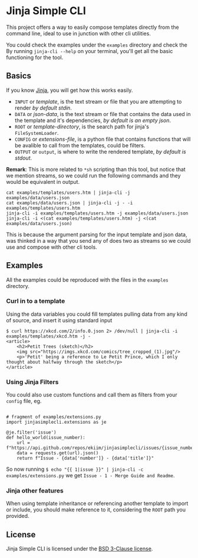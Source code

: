 # Jinja Simple CLI

This project offers a way to easily compose templates directly from the 
command line, ideal to use in junction with other cli utilities.

You could check the examples under the `examples` directory and check the	
By running `jinja-cli --help` on your terminal, you'll get all the basic functioning for the tool.


## Basics

If you know [Jinja][jinja], you will get how this works easily.

- `INPUT` or _template_, is the text stream or file that you are attempting to render _by default stdin_.
- `DATA` or _json-data_, is the text stream or file that contains the data used in the template and it's dependencies, _by default is an empty json_.
- `ROOT` or _template-directory_, is the search path for jinja's `FileSystemLoader`.
- `CONFIG` or _extensions-file_, is a python file that contains functions that will be avalible to call from the templates, could be filters. 
- `OUTPUT` or `output`, is where to write the rendered template, _by default is stdout_.

__Remark__: This is more related to `*sh` scripting than this tool, but notice that we mention streams, so we could run the following commands and they would be equivalent in output.

```
cat examples/templates/users.htm | jinja-cli -j examples/data/users.json
cat examples/data/users.json | jinja-cli -j - -i examples/templates/users.htm
jinja-cli -i examples/templates/users.htm -j examples/data/users.json
jinja-cli -i <(cat examples/templates/users.htm) -j <(cat examples/data/users.json)
```

This is because the argument parsing for the input template and json data, was thinked in a way that you send any of does two as streams so we could use and compose with other cli tools.


## Examples

All the examples could be reproduced with the files in the `examples` directory.

### Curl in to a template

Using the data variables you could fill templates pulling data from any kind of source, and insert it using standard input

```
$ curl https://xkcd.com/2/info.0.json 2> /dev/null | jinja-cli -i examples/templates/xkcd.htm -j -
<article>
    <h2>Petit Trees (sketch)</h2>
    <img src="https://imgs.xkcd.com/comics/tree_cropped_(1).jpg"/>
    <p>'Petit' being a reference to Le Petit Prince, which I only thought about halfway through the sketch</p>
</article>
```

### Using Jinja Filters

You could also use custom functions and call them as filters from your `config` file, eg.

```python3

# fragment of examples/extensions.py
import jinjasimplecli.extensions as je

@je.filter('issue')
def hello_world(issue_number):
    url = f"https://api.github.com/repos/ekiim/jinjasimplecli/issues/{issue_number}"
    data = requests.get(url).json()
    return f"Issue - {data['number']} - {data['title']}"
```

So now running `$ echo "{{ 1|issue }}" | jinja-cli -c examples/extensions.py` we get 
`Issue - 1 - Merge Guide and Readme`. 

### Jinja other features

When using template inheritance or referencing another template to import or include, 
you should make reference to it, considering the `ROOT` path you provided.


## License

Jinja Simple CLI is licensed under the [BSD 3-Clause license][license].


[jinja]: http://jinja.pocoo.org/docs/2.10/api/
[license]: ../blob/master/LICENSE
